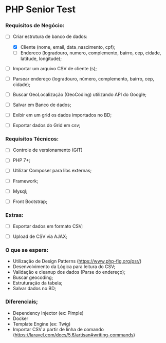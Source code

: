 # PHP Senior Test

### Requisitos de Negócio:

- [ ] Criar estrutura de banco de dados:
    * [X] Cliente (nome, email, data_nascimento, cpf);
    * [ ] Endereco (logradouro, numero, complemento, bairro, cep, cidade, latitude, longitude);
- [ ] Importar um arquivo CSV de cliente (s);
- [ ] Parsear endereço (logradouro, número, complemento, bairro, cep, cidade);
- [ ] Buscar GeoLocalização (GeoCoding) utilizando API do Google;
- [ ] Salvar em Banco de dados;
- [ ] Exibir em um grid os dados importados no BD;
- [ ] Exportar dados do Grid em csv;


### Requisitos Técnicos:

- [ ] Controle de versionamento (GIT)
- [ ] PHP 7+;
- [ ] Utilizar Composer para libs externas;
- [ ] Framework;
- [ ] Mysql;
- [ ] Front Bootstrap;


### Extras:

- [ ] Exportar dados em formato CSV;
- [ ] Upload de CSV via AJAX;


### O que se espera: 

- Utilização de Design Patterns (https://www.php-fig.org/psr/)
- Desenvolvimento da Lógica para leitura do CSV;
- Validação e cleanup dos dados (Parse do endereço);
- Buscar geocoding;
- Estruturação da tabela;
- Salvar dados no BD;


### Diferenciais;

- Dependency Injector (ex: Pimple)
- Docker
- Template Engine (ex: Twig)
- Importar CSV a partir de linha de comando (https://laravel.com/docs/5.6/artisan#writing-commands)
